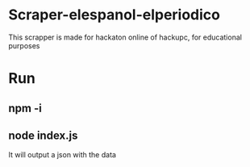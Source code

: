 # Scraper-elespanol-elperiodico
This scrapper is made for hackaton online of hackupc, for educational purposes

# Run
## npm -i
## node index.js 

It will output a json with the data
